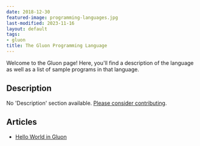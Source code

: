 ```yaml
---
date: 2018-12-30
featured-image: programming-languages.jpg
last-modified: 2023-11-16
layout: default
tags:
- gluon
title: The Gluon Programming Language
---
```


Welcome to the Gluon page! Here, you'll find a description of the language as well as a list of sample programs in that language.

## Description

No 'Description' section available. [Please consider contributing](https://github.com/TheRenegadeCoder/sample-programs-website).

## Articles

- [Hello World in Gluon](https://sampleprograms.io/projects/hello-world/gluon)